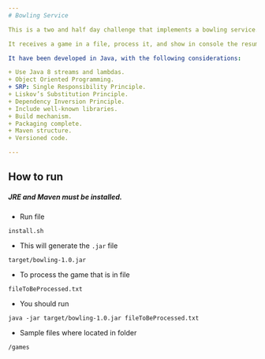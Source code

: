 ```yaml
---
# Bowling Service

This is a two and half day challenge that implements a bowling service.

It receives a game in a file, process it, and show in console the resume of the game.

It have been developed in Java, with the following considerations:

+ Use Java 8 streams and lambdas.
+ Object Oriented Programming.
+ SRP: Single Responsibility Principle.
+ Liskov’s Substitution Principle.
+ Dependency Inversion Principle.
+ Include well-known libraries.
+ Build mechanism.
+ Packaging complete. 
+ Maven structure.
+ Versioned code.

---
```



## How to run
##### JRE and Maven must be installed.

* Run file 

```
install.sh
```
* This will generate the `.jar` file

```
target/bowling-1.0.jar
```

* To process the game that is in file

```
fileToBeProcessed.txt
```

* You should run 

```
java -jar target/bowling-1.0.jar fileToBeProcessed.txt
```

* Sample files where located in folder

```
/games
```
